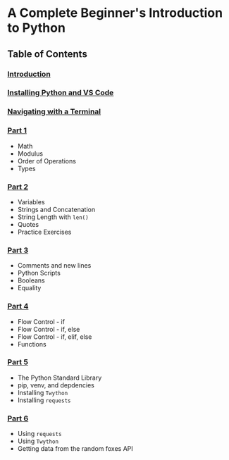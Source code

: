 # A Complete Beginner's Introduction to Python

## Table of Contents

### [Introduction](introduction.md)

### [Installing Python and VS Code](installing-python-and-vscode.md)

### [Navigating with a Terminal](navigating-with-a-terminal.md)

### [Part 1](part1.md)

- Math
- Modulus
- Order of Operations
- Types

### [Part 2](part2.md)

- Variables
- Strings and Concatenation
- String Length with `len()`
- Quotes
- Practice Exercises

### [Part 3](part3.md)

- Comments and new lines
- Python Scripts
- Booleans
- Equality

### [Part 4](part4.md)

- Flow Control - if 
- Flow Control - if, else
- Flow Control - if, elif, else
- Functions

### [Part 5](part5.md) 

- The Python Standard Library
- pip, venv, and depdencies
- Installing `Twython`
- Installing `requests`

### [Part 6](part6.md)

- Using `requests`
- Using `Twython`
- Getting data from the random foxes API

